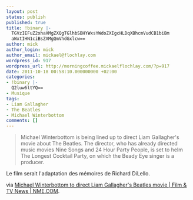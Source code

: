 ```yaml
---
layout: post
status: publish
published: true
title: !binary |-
  TGVzIEFuZ2xhaXMgZXQgTGlhbSBHYWxsYWdoZXIgcHLDqXBhcmVudCB1biBm
  aWxtIHN1ciBsZXMgQmVhdGxlcw==
author: mick
author_login: mick
author_email: mickael@flochlay.com
wordpress_id: 917
wordpress_url: http://morningcoffee.mickaelflochlay.com/?p=917
date: 2011-10-18 00:58:10.000000000 +02:00
categories:
- !binary |-
  Q2luw6ltYQ==
- Musique
tags:
- Liam Gallagher
- The Beatles
- Michael Winterbottom
comments: []
---
```

<blockquote>Michael Winterbottom is being lined up to direct Liam Gallagher's movie about The Beatles. The director, who has already directed music movies Nine Songs and 24 Hour Party People, is set to helm The Longest Cocktail Party, on which the Beady Eye singer is a producer.</blockquote>
Le film serait l'adaptation des mémoires de Richard DiLello.

via <a href="http://www.nme.com/filmandtv/news/michael-winterbottom-to-direct-liam-gallaghers-beatles/249426">Michael Winterbottom to direct Liam Gallagher's Beatles movie | Film &amp; TV News | NME.COM</a>.
